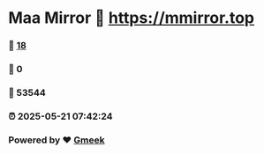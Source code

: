 # Maa Mirror :link: https://mmirror.top 
### :page_facing_up: [18](https://mmirror.top/tag.html) 
### :speech_balloon: 0 
### :hibiscus: 53544 
### :alarm_clock: 2025-05-21 07:42:24 
### Powered by :heart: [Gmeek](https://github.com/Meekdai/Gmeek)
